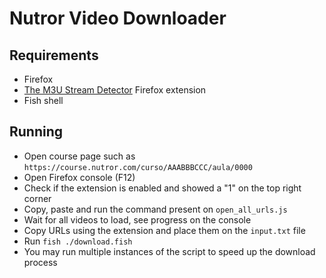 # Nutror Video Downloader

## Requirements
- Firefox
- [The M3U Stream Detector](https://addons.mozilla.org/pt-BR/firefox/addon/the-m3u8-stream-detector/) Firefox extension
- Fish shell

## Running

- Open course page such as `https://course.nutror.com/curso/AAABBBCCC/aula/0000`
- Open Firefox console (F12)
- Check if the extension is enabled and showed a "1" on the top right corner
- Copy, paste and run the command present on `open_all_urls.js`
- Wait for all videos to load, see progress on the console
- Copy URLs using the extension and place them on the `input.txt` file
- Run `fish ./download.fish`
- You may run multiple instances of the script to speed up the download process